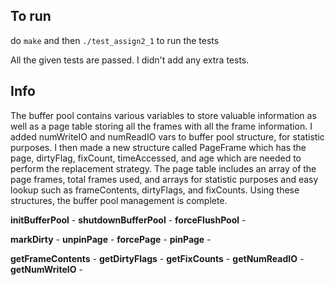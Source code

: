 ## To run

do `make` and then `./test_assign2_1` to run the tests

All the given tests are passed. I didn't add any extra tests.

## Info

The buffer pool contains various variables to store valuable information as well as a page table storing all the frames with all the frame information. I added numWriteIO and numReadIO vars to buffer pool structure, for statistic purposes. I then made a new structure called PageFrame which has the page, dirtyFlag, fixCount, timeAccessed, and age which are needed to perform the replacement strategy. The page table includes an array of the page frames, total frames used, and arrays for statistic purposes and easy lookup such as frameContents, dirtyFlags, and fixCounts. Using these structures, the buffer pool management is complete.

**initBufferPool** - 
**shutdownBufferPool** - 
**forceFlushPool** - 

**markDirty** - 
**unpinPage** - 
**forcePage** - 
**pinPage** - 

**getFrameContents** - 
**getDirtyFlags** - 
**getFixCounts** - 
**getNumReadIO** - 
**getNumWriteIO** - 